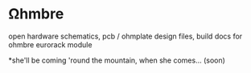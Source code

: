 # Ωhmbre
open hardware schematics, pcb / ohmplate design files, build docs for ohmbre eurorack module

*she'll be coming 'round the mountain, when she comes... (soon)
